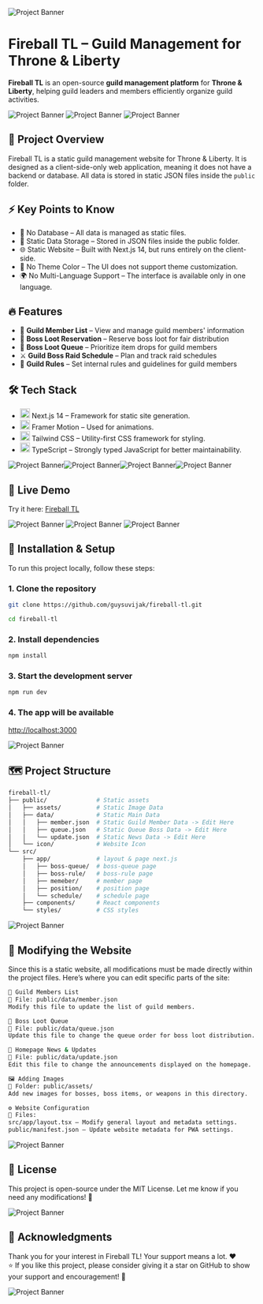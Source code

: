 ![Project Banner](/public/assets/boss/adentus-banner.webp)
# Fireball TL – Guild Management for Throne & Liberty
**Fireball TL** is an open-source **guild management platform** for **Throne & Liberty**, helping guild leaders and members efficiently organize guild activities.

![Project Banner](/public/metadata/readme-1.png)
![Project Banner](/public/metadata/readme-2.png)
![Project Banner](/public/metadata/readme-3.png)

## 📌 Project Overview
Fireball TL is a static guild management website for Throne & Liberty. It is designed as a client-side-only web application, meaning it does not have a backend or database. All data is stored in static JSON files inside the `public` folder.

## ⚡ Key Points to Know
- 🛑 No Database – All data is managed as static files.
- 📂 Static Data Storage – Stored in JSON files inside the public folder.
- 🌐 Static Website – Built with Next.js 14, but runs entirely on the client-side.
- 🎨 No Theme Color – The UI does not support theme customization.
- 🌍 No Multi-Language Support – The interface is available only in one language.

## 🔥 Features
- 📜 **Guild Member List** – View and manage guild members' information
- 🏹 **Boss Loot Reservation** – Reserve boss loot for fair distribution
- 🎲 **Boss Loot Queue** – Prioritize item drops for guild members
- ⚔️ **Guild Boss Raid Schedule** – Plan and track raid schedules
- 📜 **Guild Rules** – Set internal rules and guidelines for guild members

## 🛠️ Tech Stack
- <img src="https://avatars.githubusercontent.com/u/126103961" title="Next JS" alt="nextjs" width="20" height="20"/> Next.js 14 – Framework for static site generation.
- <img src="https://avatars.githubusercontent.com/u/42876" title="Framer Motion" alt="framermotion" width="20" height="20"/> Framer Motion – Used for animations.
- <img src="https://avatars.githubusercontent.com/u/67109815" title="Tailwind CSS" alt="tailwindcss" width="20" height="20"/> Tailwind CSS – Utility-first CSS framework for styling.
- <img src="https://upload.wikimedia.org/wikipedia/commons/4/4c/Typescript_logo_2020.svg" title="TypeScript" alt="typscript" width="20" height="20"/> TypeScript – Strongly typed JavaScript for better maintainability.

![Project Banner](/public/assets/boss-items/3-0.png)![Project Banner](/public/assets/boss-items/13-0.png)![Project Banner](/public/assets/boss-items/10-0.png)![Project Banner](/public/assets/boss-items/11-0.png)

## 🚀 Live Demo
Try it here: [Fireball TL](https://fireball-tl.vercel.app)

![Project Banner](/public/metadata/readme-4.png)
![Project Banner](/public/metadata/readme-5.png)
![Project Banner](/public/metadata/readme-6.png)

## 📂 Installation & Setup

To run this project locally, follow these steps:

### **1. Clone the repository**
```bash
git clone https://github.com/guysuvijak/fireball-tl.git
```
```bash
cd fireball-tl
```
### **2. Install dependencies**
```bash
npm install
```
### **3. Start the development server**
```bash
npm run dev
```
### **4. The app will be available**
[http://localhost:3000](http://localhost:3000)

![Project Banner](/public/assets/boss/aridus-banner.webp)

## 🗺️ Project Structure
```bash
fireball-tl/
├── public/              # Static assets
│   ├── assets/          # Static Image Data
│   ├── data/            # Static Main Data
│   │   ├── member.json  # Static Guild Member Data -> Edit Here
│   │   ├── queue.json   # Static Queue Boss Data -> Edit Here
│   │   └── update.json  # Static News Data -> Edit Here
│   └── icon/            # Website Icon
└── src/
    ├── app/             # layout & page next.js
    │   ├── boss-queue/  # boss-queue page
    │   ├── boss-rule/   # boss-rule page
    │   ├── memeber/     # member page
    │   ├── position/    # position page
    │   └── schedule/    # schedule page
    ├── components/      # React components
    └── styles/          # CSS styles
```

![Project Banner](/public/assets/boss/nirma-banner.webp)

## 📄 Modifying the Website
Since this is a static website, all modifications must be made directly within the project files. Here’s where you can edit specific parts of the site:
```bash
👥 Guild Members List
📍 File: public/data/member.json
Modify this file to update the list of guild members.
```
```bash
🏹 Boss Loot Queue
📍 File: public/data/queue.json
Update this file to change the queue order for boss loot distribution.
```
```bash
📢 Homepage News & Updates
📍 File: public/data/update.json
Edit this file to change the announcements displayed on the homepage.
```
```bash
🖼️ Adding Images
📍 Folder: public/assets/
Add new images for bosses, boss items, or weapons in this directory.
```
```bash
⚙️ Website Configuration
📍 Files:
src/app/layout.tsx – Modify general layout and metadata settings.
public/manifest.json – Update website metadata for PWA settings.
```

![Project Banner](/public/assets/boss/junobote-banner.webp)

## 📜 License
This project is open-source under the MIT License.
Let me know if you need any modifications! 🚀

![Project Banner](/public/assets/boss/malakar-banner.webp)

## 🙏 Acknowledgments
Thank you for your interest in Fireball TL! Your support means a lot. :heart: </br>
⭐ If you like this project, please consider giving it a star on GitHub to show your support and encouragement! 🚀

![Project Banner](/public/assets/boss/cornelius-banner.webp)
